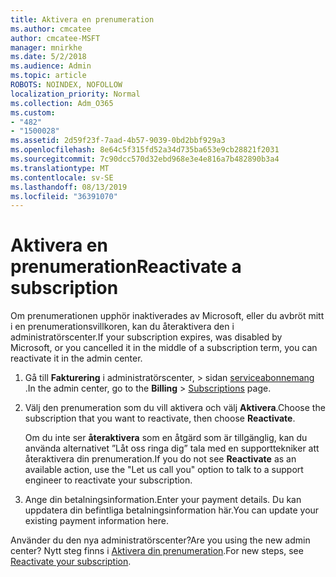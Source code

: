 ```yaml
---
title: Aktivera en prenumeration
ms.author: cmcatee
author: cmcatee-MSFT
manager: mnirkhe
ms.date: 5/2/2018
ms.audience: Admin
ms.topic: article
ROBOTS: NOINDEX, NOFOLLOW
localization_priority: Normal
ms.collection: Adm_O365
ms.custom:
- "482"
- "1500028"
ms.assetid: 2d59f23f-7aad-4b57-9039-0bd2bbf929a3
ms.openlocfilehash: 8e64c5f315fd52a34d735ba653e9cb28821f2031
ms.sourcegitcommit: 7c90dcc570d32ebd968e3e4e816a7b482890b3a4
ms.translationtype: MT
ms.contentlocale: sv-SE
ms.lasthandoff: 08/13/2019
ms.locfileid: "36391070"
---
```

# <a name="reactivate-a-subscription"></a><span data-ttu-id="f994f-102">Aktivera en prenumeration</span><span class="sxs-lookup"><span data-stu-id="f994f-102">Reactivate a subscription</span></span>

<span data-ttu-id="f994f-103">Om prenumerationen upphör inaktiverades av Microsoft, eller du avbröt mitt i en prenumerationsvillkoren, kan du återaktivera den i administratörscenter.</span><span class="sxs-lookup"><span data-stu-id="f994f-103">If your subscription expires, was disabled by Microsoft, or you cancelled it in the middle of a subscription term, you can reactivate it in the admin center.</span></span>
  
1. <span data-ttu-id="f994f-104">Gå till **Fakturering** i administratörscenter, \> sidan [serviceabonnemang](https://go.microsoft.com/fwlink/p/?linkid=842054) .</span><span class="sxs-lookup"><span data-stu-id="f994f-104">In the admin center, go to the **Billing** \> [Subscriptions](https://go.microsoft.com/fwlink/p/?linkid=842054) page.</span></span>

2. <span data-ttu-id="f994f-105">Välj den prenumeration som du vill aktivera och välj **Aktivera**.</span><span class="sxs-lookup"><span data-stu-id="f994f-105">Choose the subscription that you want to reactivate, then choose **Reactivate**.</span></span>

    <span data-ttu-id="f994f-106">Om du inte ser **återaktivera** som en åtgärd som är tillgänglig, kan du använda alternativet ”Låt oss ringa dig” tala med en supporttekniker att återaktivera din prenumeration.</span><span class="sxs-lookup"><span data-stu-id="f994f-106">If you do not see **Reactivate** as an available action, use the "Let us call you" option to talk to a support engineer to reactivate your subscription.</span></span>

3. <span data-ttu-id="f994f-107">Ange din betalningsinformation.</span><span class="sxs-lookup"><span data-stu-id="f994f-107">Enter your payment details.</span></span> <span data-ttu-id="f994f-108">Du kan uppdatera din befintliga betalningsinformation här.</span><span class="sxs-lookup"><span data-stu-id="f994f-108">You can update your existing payment information here.</span></span>

<span data-ttu-id="f994f-109">Använder du den nya administratörscenter?</span><span class="sxs-lookup"><span data-stu-id="f994f-109">Are you using the new admin center?</span></span> <span data-ttu-id="f994f-110">Nytt steg finns i [Aktivera din prenumeration](https://docs.microsoft.com/en-us/office365/admin/subscriptions-and-billing/reactivate-your-subscription).</span><span class="sxs-lookup"><span data-stu-id="f994f-110">For new steps, see [Reactivate your subscription](https://docs.microsoft.com/en-us/office365/admin/subscriptions-and-billing/reactivate-your-subscription).</span></span>